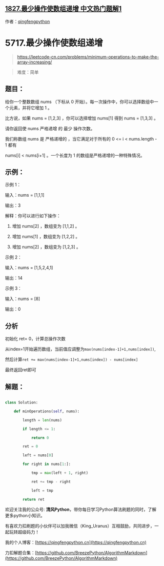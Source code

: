 ## [1827.最少操作使数组递增 中文热门题解1](https://leetcode.cn/problems/minimum-operations-to-make-the-array-increasing/solutions/100000/5717zui-shao-cao-zuo-shi-shu-zu-di-zeng-mwkwt)

作者：[qingfengpython](https://leetcode.cn/u/qingfengpython)
# 5717.最少操作使数组递增
> https://leetcode-cn.com/problems/minimum-operations-to-make-the-array-increasing/
> 
> 难度：简单

## 题目：

给你一个整数数组 nums （下标从 0 开始）。每一次操作中，你可以选择数组中一个元素，并将它增加 1 。

比方说，如果 nums = [1,2,3] ，你可以选择增加 nums[1] 得到 nums = [1,3,3] 。
请你返回使 nums 严格递增 的 最少 操作次数。

我们称数组 nums 是 严格递增的 ，当它满足对于所有的 0 <= i < nums.length - 1 都有 
nums[i] < nums[i+1] 。一个长度为 1 的数组是严格递增的一种特殊情况。

## 示例：

示例 1：

输入：nums = [1,1,1]

输出：3

解释：你可以进行如下操作：
1) 增加 nums[2] ，数组变为 [1,1,2] 。
2) 增加 nums[1] ，数组变为 [1,2,2] 。
3) 增加 nums[2] ，数组变为 [1,2,3] 。
示例 2：

输入：nums = [1,5,2,4,1]

输出：14

示例 3：

输入：nums = [8]

输出：0

## 分析
初始化 ret= 0，计算总操作次数 
从index=1开始遍历数组，当前值应调整为`max(nums[index-1]+1,nums[index])`,
然后计算`ret += max(nums[index-1]+1,nums[index]) - nums[index]`
最终返回ret即可

## 解题：

```python
class Solution:
    def minOperations(self, nums):
        length = len(nums)
        if length <= 1:
            return 0
        ret = 0
        left = nums[0]
        for right in nums[1:]:
            tmp = max(left + 1, right)
            ret += tmp - right
            left = tmp
        return ret
```

欢迎关注我的公众号: **清风Python**，带你每日学习Python算法刷题的同时，了解更多python小知识。

有喜欢力扣刷题的小伙伴可以加我微信（King_Uranus）互相鼓励，共同进步，一起玩转超级码力！

我的个人博客：[https://qingfengpython.cn](https://qingfengpython.cn)

力扣解题合集：[https://github.com/BreezePython/AlgorithmMarkdown](https://github.com/BreezePython/AlgorithmMarkdown)
